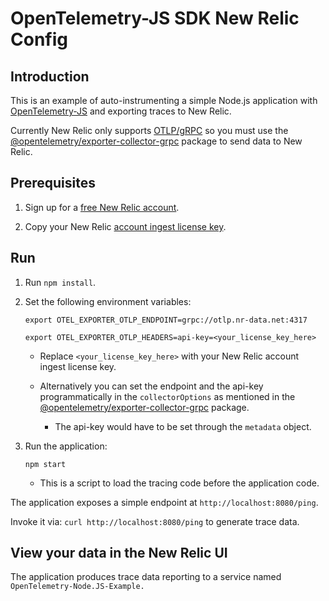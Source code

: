 # OpenTelemetry-JS SDK New Relic Config

## Introduction

This is an example of auto-instrumenting a simple Node.js application with [OpenTelemetry-JS](https://github.com/open-telemetry/opentelemetry-js#instantiate-tracing) and exporting traces to New Relic.

Currently New Relic only supports [OTLP/gRPC](https://github.com/open-telemetry/opentelemetry-specification/blob/main/specification/protocol/otlp.md#otlpgrpc) so you must use the [@opentelemetry/exporter-collector-grpc](https://www.npmjs.com/package/@opentelemetry/exporter-collector-grpc) package to send data to New Relic.

## Prerequisites

1. Sign up for a [free New Relic account](https://newrelic.com/signup).

2. Copy your New Relic [account ingest license key](https://one.newrelic.com/launcher/api-keys-ui.launcher).

## Run

1. Run `npm install`.

2. Set the following environment variables:

   ```shell
   export OTEL_EXPORTER_OTLP_ENDPOINT=grpc://otlp.nr-data.net:4317

   export OTEL_EXPORTER_OTLP_HEADERS=api-key=<your_license_key_here>
   ```
   - Replace `<your_license_key_here>` with your New Relic account ingest license key.

   - Alternatively you can set the endpoint and the api-key programmatically in the `collectorOptions` as mentioned in the [@opentelemetry/exporter-collector-grpc](https://www.npmjs.com/package/@opentelemetry/exporter-collector-grpc) package.
     - The api-key would have to be set through the `metadata` object.

3. Run the application:

   ```shell
   npm start
   ```

   - This is a script to load the tracing code before the application code.

The application exposes a simple endpoint at `http://localhost:8080/ping`.

Invoke it via: `curl http://localhost:8080/ping` to generate trace data.

## View your data in the New Relic UI

The application produces trace data reporting to a service named `OpenTelemetry-Node.JS-Example.`
